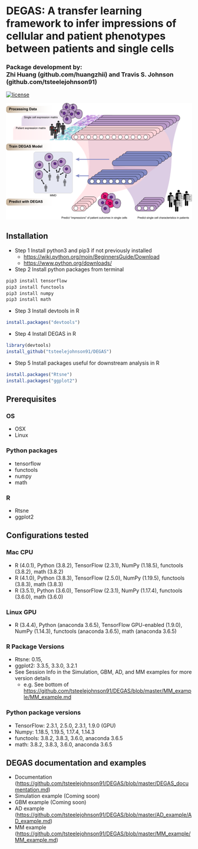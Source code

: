# DEGAS: A transfer learning framework to infer impressions of cellular and patient phenotypes between patients and single cells
### Package development by: <br>Zhi Huang (github.com/huangzhii) and Travis S. Johnson (github.com/tsteelejohnson91)

[![license](https://img.shields.io/github/license/mashape/apistatus.svg?maxAge=2592000)](LICENSE)

![DEGAS](figures/DEGAS.png "DEGAS")

## Installation
* Step 1 Install python3 and pip3 if not previously installed 
  * https://wiki.python.org/moin/BeginnersGuide/Download
  * https://www.python.org/downloads/
* Step 2 Install python packages from terminal
```bash
pip3 install tensorflow
pip3 install functools
pip3 install numpy
pip3 install math
```
* Step 3 Install devtools in R
```R
install.packages("devtools")
```
* Step 4 Install DEGAS in R
```R
library(devtools)
install_github("tsteelejohnson91/DEGAS")
```
* Step 5 Install packages useful for downstream analysis in R
```R
install.packages("Rtsne")
install.packages("ggplot2")
```
## Prerequisites

### OS
* OSX
* Linux

### Python packages
* tensorflow
* functools
* numpy
* math

### R
* Rtsne
* ggplot2

## Configurations tested

### Mac CPU
* R (4.0.1), Python (3.8.2), TensorFlow (2.3.1), NumPy (1.18.5), functools (3.8.2), math (3.8.2)
* R (4.1.0), Python (3.8.3), TensorFlow (2.5.0), NumPy (1.19.5), functools (3.8.3), math (3.8.3)
* R (3.5.1), Python (3.6.0), TensorFlow (2.3.1), NumPy (1.17.4), functools (3.6.0), math (3.6.0)

### Linux GPU
* R (3.4.4), Python (anaconda 3.6.5), TensorFlow GPU-enabled (1.9.0), NumPy (1.14.3), functools (anaconda 3.6.5), math (anaconda 3.6.5)

### R Package Versions
* Rtsne: 0.15, 
* ggplot2: 3.3.5, 3.3.0, 3.2.1
* See Session Info in the Simulation, GBM, AD, and MM examples for more version details
  * e.g. See bottom of https://github.com/tsteelejohnson91/DEGAS/blob/master/MM_example/MM_example.md

### Python package versions
* TensorFlow: 2.3.1, 2.5.0, 2.3.1, 1.9.0 (GPU)
* Numpy: 1.18.5, 1.19.5, 1.17.4, 1.14.3
* functools: 3.8.2, 3.8.3, 3.6.0, anaconda 3.6.5
* math: 3.8.2, 3.8.3, 3.6.0, anaconda 3.6.5

## DEGAS documentation and examples
* Documentation (https://github.com/tsteelejohnson91/DEGAS/blob/master/DEGAS_documentation.md)
* Simulation example (Coming soon)
* GBM example (Coming soon)
* AD example (https://github.com/tsteelejohnson91/DEGAS/blob/master/AD_example/AD_example.md)
* MM example (https://github.com/tsteelejohnson91/DEGAS/blob/master/MM_example/MM_example.md)


